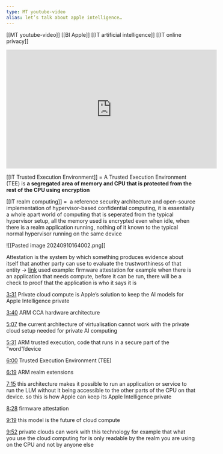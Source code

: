 ```yaml
---
type: MT youtube-video
alias: let’s talk about apple intelligence…
---
```

 
[[MT youtube-video]]
[[BI Apple]]
[[IT artificial intelligence]]
[[IT online privacy]] 

<iframe width="560" height="315" src="https://www.youtube.com/embed/DLzOQYY6wjM?si=LvNgO2erP9y01VBc" title="YouTube video player" frameborder="0" allow="accelerometer; autoplay; clipboard-write; encrypted-media; gyroscope; picture-in-picture; web-share" referrerpolicy="strict-origin-when-cross-origin" allowfullscreen></iframe>

[[IT Trusted Execution Environment]] = A Trusted Execution Environment (TEE) is **a segregated area of memory and CPU that is protected from the rest of the CPU using encryption**

[[IT realm computing]] =  a reference security architecture and open-source implementation of hypervisor-based confidential computing, it is essentially a whole apart world of computing that is seperated from the typical hypervisor setup, all the memory used is encrypted even when idle, when there is a realm application running, nothing of it known to the typical normal hypervisor running on the same device

![[Pasted image 20240910164002.png]]

Attestation is the system by which something produces evidence about itself that another party can use to evaluate the trustworthiness of that entity -> [link](https://crypto.orange-labs.fr/acg/workshop/pdf/3-Attestation_in_ARM.pdf) 
used example: firmware attestation
for example when there is an application that needs compute, before it can be run, there will be a check to proof that the application is who it says it is

[3:31](https://www.youtube.com/watch?v=DLzOQYY6wjM&t=211) Private cloud compute is Apple’s solution to keep the AI models for Apple Intelligence private

[3:40](https://www.youtube.com/watch?v=DLzOQYY6wjM&t=220) ARM CCA hardware architecture

[5:07](https://www.youtube.com/watch?v=DLzOQYY6wjM&t=307) the current architecture of virtualisation cannot work with the private cloud setup needed for private AI computing

[5:31](https://www.youtube.com/watch?v=DLzOQYY6wjM&t=331) ARM trusted execution, code that runs in a secure part of the “word”/device

[6:00](https://www.youtube.com/watch?v=DLzOQYY6wjM&t=360) Trusted Execution Environment (TEE)

[6:19](https://www.youtube.com/watch?v=DLzOQYY6wjM&t=379) ARM realm extensions

[7:15](https://www.youtube.com/watch?v=DLzOQYY6wjM&t=435) this architecture makes it possible to run an application or service to run the LLM without it being accessible to the other parts of the CPU on that device. so this is how Apple can keep its Apple Intelligence private

[8:28](https://www.youtube.com/watch?v=DLzOQYY6wjM&t=508) firmware attestation

[9:19](https://www.youtube.com/watch?v=DLzOQYY6wjM&t=559) this model is the future of cloud compute

[9:52](https://www.youtube.com/watch?v=DLzOQYY6wjM&t=592) private clouds can work with this technology for example that what you use the cloud computing for is only readable by the realm you are using on the CPU and not by anyone else